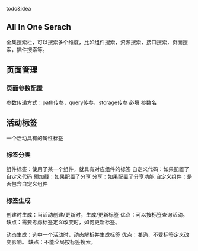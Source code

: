 todo&idea

## All In One Serach

全集搜索栏，可以搜索多个维度，比如组件搜索，资源搜索，接口搜索，页面搜索，插件搜索等。

## 页面管理

### 页面参数配置
参数传递方式：path传参，query传参，storage传参
必填
参数名


## 活动标签

一个活动具有的属性标签

### 标签分类
组件标签：使用了某一个组件，就具有对应组件的标签
自定义代码：如果配置了自定义代码
预加载：如果配置了分享
分享：如果配置了分享功能
自定义组件：是否包含自定义组件

### 标签生成

创建时生成：当活动创建/更新时，生成/更新标签
优点：可以按标签查询活动。
缺点：需要考虑标签定义改变时，如何更新标签。

动态生成：选中一个活动时，动态解析并生成标签
优点：准确，不受标签定义改变影响。
缺点：不能全局按标签搜索。




